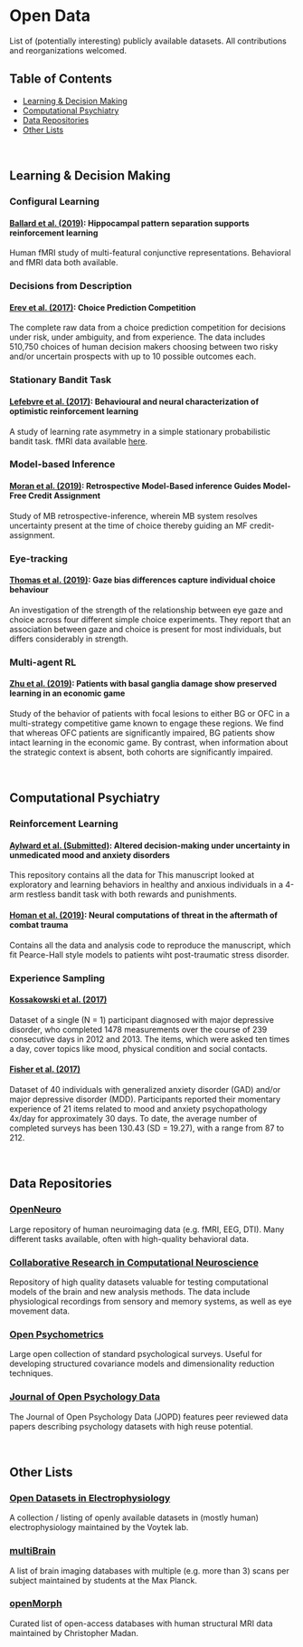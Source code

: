 # Open Data
List of (potentially interesting) publicly available datasets. All contributions and reorganizations welcomed.

## Table of Contents
- [Learning & Decision Making](#rldm)
- [Computational Psychiatry](#psychiatry)
- [Data Repositories](#Repositories)
- [Other Lists](#lists)

<br>

## Learning & Decision Making <a name="rldm"></a>

### Configural Learning

#### [Ballard et al. (2019)](https://openneuro.org/datasets/ds001590): Hippocampal pattern separation supports reinforcement learning
Human fMRI study of multi-featural conjunctive representations. Behavioral and fMRI data both available.

### Decisions from Description

#### [Erev et al. (2017)](https://zenodo.org/record/845873#.WeDg9GhSw2x): Choice Prediction Competition
The complete raw data from a choice prediction competition for decisions under risk, under ambiguity, and from experience. The data includes 510,750 choices of human decision makers choosing between two risky and/or uncertain prospects with up to 10 possible outcomes each.

### Stationary Bandit Task

#### [Lefebvre et al. (2017)](https://dx.doi.org/10.6084/m9.figshare.4265408.v1): Behavioural and neural characterization of optimistic reinforcement learning
A study of learning rate asymmetry in a simple stationary probabilistic bandit task. fMRI data available [here](http://neurovault.org/collections/2195/).

### Model-based Inference

#### [Moran et al. (2019)](https://osf.io/8j7yf/?view_only=8362bdb2672643de98daaa8e509aae30): Retrospective Model-Based inference Guides Model-Free Credit Assignment
Study of MB retrospective-inference, wherein MB system resolves uncertainty present at the time of choice thereby guiding an MF credit-assignment.

### Eye-tracking

#### [Thomas et al. (2019)](https://www.nature.com/articles/s41562-019-0584-8#data-availability): Gaze bias differences capture individual choice behaviour
An investigation of the strength of the relationship between eye gaze and choice across four different simple choice experiments. They report that an association between gaze and choice is present for most individuals, but differs considerably in strength.

### Multi-agent RL

#### [Zhu et al. (2019)](https://osf.io/4x3nf/): Patients with basal ganglia damage show preserved learning in an economic game
Study of the behavior of patients with focal lesions to either BG or OFC in a multi-strategy competitive game known to engage these regions. We find that whereas OFC patients are significantly impaired, BG patients show intact learning in the economic game. By contrast, when information about the strategic context is absent, both cohorts are significantly impaired.

<br>

## Computational Psychiatry <a name="psychiatry"></a>

### Reinforcement Learning

#### [Aylward et al. (Submitted)](https://osf.io/ub6j7/): Altered decision-making under uncertainty in unmedicated mood and anxiety disorders
This repository contains all the data for This manuscript looked at exploratory and learning behaviors in healthy and anxious individuals in a 4-arm restless bandit task with both rewards and punishments.

#### [Homan et al. (2019)](https://github.com/philipphoman/comp): Neural computations of threat in the aftermath of combat trauma
Contains all the data and analysis code to reproduce the manuscript, which fit Pearce-Hall style models to patients wiht post-traumatic stress disorder.

### Experience Sampling

#### [Kossakowski et al. (2017)](https://openpsychologydata.metajnl.com/articles/10.5334/jopd.29/)
Dataset of a single (N = 1) participant diagnosed with major depressive disorder, who completed 1478 measurements over the course of 239 consecutive days in 2012 and 2013. The items, which were asked ten times a day, cover topics like mood, physical condition and social contacts.

#### [Fisher et al. (2017)](https://osf.io/zefbc/)
Dataset of 40 individuals with  generalized anxiety disorder (GAD) and/or major depressive disorder (MDD). Participants reported their momentary experience of 21 items related to mood and anxiety psychopathology 4x/day for approximately 30 days. To date, the average number of completed surveys has been 130.43 (SD = 19.27), with a range from 87 to 212.

<br>

## Data Repositories <a name="Repositories"></a>
### [OpenNeuro](https://openneuro.org/)
Large repository of human neuroimaging data (e.g. fMRI, EEG, DTI). Many different tasks available, often with high-quality behavioral data.

### [Collaborative Research in Computational Neuroscience](http://crcns.org/data-sets)
Repository of high quality datasets valuable for testing computational models of the brain and new analysis methods. The data include physiological recordings from sensory and memory systems, as well as eye movement data.

### [Open Psychometrics](https://openpsychometrics.org/_rawdata/)
Large open collection of standard psychological surveys. Useful for developing structured covariance models and dimensionality reduction techniques.

### [Journal of Open Psychology Data](https://openpsychologydata.metajnl.com/)
The Journal of Open Psychology Data (JOPD) features peer reviewed data papers describing psychology datasets with high reuse potential.

<br>

## Other Lists <a name="lists"></a>
### [Open Datasets in Electrophysiology](https://github.com/voytekresearch/OpenData)
A collection / listing of openly available datasets in (mostly human) electrophysiology maintained by the Voytek lab.

### [multiBrain](https://github.com/Conxz/multiBrain)
A list of brain imaging databases with multiple (e.g. more than 3) scans per subject maintained by students at the Max Planck.

### [openMorph](https://github.com/cMadan/openMorph)
Curated list of open-access databases with human structural MRI data maintained by Christopher Madan.
